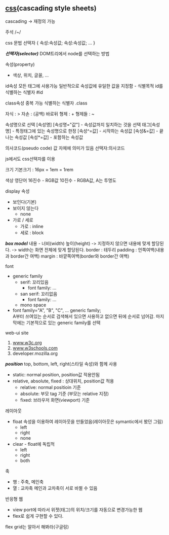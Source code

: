## [css](https://www.w3.org/Style/CSS/Overview.en.html)(cascading style sheets)

cascading -> 재정의 가능

주석
/*~*/

css 문법
선택자 {
    속성:속성값;
    속성:속성값;
    ...
}

***선택자(selector)***
DOM트리에서 node를 선택하는 방법

속성(property)
- 색상, 위치, 글꼴, ...

id속성
모든 태그에 사용가능
일반적으로 속성값에 유일한 값을 지정함 - 식별목적
id를 식별하는 식별자 #id

class속성
중복 가능
식별하는 식별자 .class

자식 : >
자손 : (공백)
바로뒤 형제 : +
형제들 : ~

속성명으로 선택
[속성명]
[속성명="값"] - 속성값까지 일치하는 것을 선택
태그[속성명] - 특정태그에 있는 속성명으로 한정
[속성^=값] - 시작하는 속성값
[속성&=값] - 끝나는 속성값
[속성*=값] - 포함하는 속성값

의사코드(pseudo code)
값 자체에 의미가 있음
선택자:의사코드

js에서도 css선택자를 이용


크기
기본크기 : 16px = 1em = 1rem

색상
영단어
16진수 - RGB값
10진수 - RGBA값, A는 투명도

display 속성
- 보인다(기본)
- 보이지 않는다
    - none
- 가로 / 세로
    - 가로 : inline
    - 세로 : block

***box model***
내용 - 너비(width) 높이(height) -> 지정하지 않으면 내용에 맞게 할당된다. -> width는 화면 전체에 맞게 할당된다.
border : 테두리
padding : 언쪽여백(내용과 border간 여백)
margin : 바깥쪽여백(border와 border간 여백)

font
- generic family
    - serif: 꼬리있음
        - font family: ...
    - san serif: 꼬리없음
        - font family: ...
    - mono space
- font family="A", "B", "C", ... generic family;    
A부터 쓰여있는 순서로 검색해서 있으면 사용하고 없으면 뒤에 순서로 넘어감. 마지막에는 기본적으로 있는 generic family를 선택

web-ui site
1. www.w3c.org
2. www.w3schools.com
3. developer.mozilla.org

***position***
top, bottom, left, right(스타일 속성)와 함께 사용
- static: normal position, position값 적용안됨
- relative, absolute, fixed : 상대위치, position값 적용
    - relative: normal positioin 기준
    - absolute: 부모 tag 기준 (부모는 relative 지정)
    - fixed: 브라우저 화면(viewport) 기준

레이아웃
- float 속성을 이용하여 레이아웃을 만들었음(레이아웃은 symantic에서 봤던 그림)
    - left
    - right
    - none
- clear - float에 독립적
    - left
    - right
    - both

축
- 행 : 주축, 메인축
- 열 : 교차축
메인과 교차축이 서로 바뀔 수 있음

반응형 웹
- view port에 따라서 위젯(태그)의 위치/크기를 자동으로 변경가능한 웹
- flex로 쉽게 구현할 수 있다.

flex grid는 알아서 해봐라(구글링)